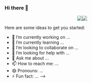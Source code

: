 ### Hi there 👋

<div id="header" align="center">
  <img src="https://gifyu.com/image/SckGo"><img src="https://s12.gifyu.com/images/SckGo.gif"/>
</div>

Here are some ideas to get you started:

- 🔭 I’m currently working on ...
- 🌱 I’m currently learning ...
- 👯 I’m looking to collaborate on ...
- 🤔 I’m looking for help with ...
- 💬 Ask me about ...
- 📫 How to reach me: ...
- 😄 Pronouns: ...
- ⚡ Fun fact: ...
-->
